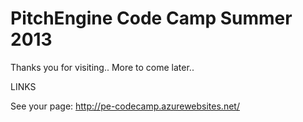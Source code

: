 # PitchEngine Code Camp Summer 2013

Thanks you for visiting.. More to come later..




LINKS

See your page: http://pe-codecamp.azurewebsites.net/

